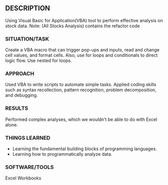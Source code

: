 ## DESCRIPTION
Using Visual Basic for Application(VBA) tool to perform effective analysis on stock data.
Note: (All Stocks Analysis) contains the refactor code

### SITUATION/TASK
Create a VBA macro that can trigger pop-ups and inputs, read and change cell values, and format cells. Also, use for loops
and conditionals to direct logic flow. Use nested for loops.

### APPROACH
Used VBA to write scripts to automate simple tasks. Applied coding skills such as syntax recollection, pattern recognition, problem decomposition, and debugging.

### RESULTS
Performed complex analyses, which we wouldn’t be able to do with Excel alone.

### THINGS LEARNED
* Learning the fundamental building blocks of programming languages.
* Learning how to programmatically analyze data.

### SOFTWARE/TOOLS
Excel Workbooks
